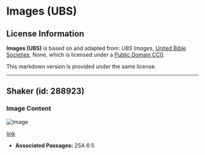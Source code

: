 # Images (UBS)

## License Information

**Images (UBS)** is based on and adapted from: _UBS Images_, [United Bible Societies](https://unitedbiblesocieties.org/), None, which is licensed under a [Public Domain CC0](https://creativecommons.org/public-domain/cc0/).

This markdown version is provided under the same license.



--------------------------------

## Shaker (id: 288923)

### Image Content

![Image](https://cdn.aquifer.bible/aquifer-content/resources/Media/WEB-0515_shaker.jpg)

[link](https://cdn.aquifer.bible/aquifer-content/resources/Media/WEB-0515_shaker.jpg)

* **Associated Passages:** 2SA 6:5


